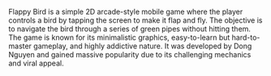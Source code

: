 Flappy Bird is a simple 2D arcade-style mobile game where the player controls a bird by tapping the screen to make it flap and fly. The objective is to navigate the bird through a series of green pipes without hitting them. The game is known for its minimalistic graphics, easy-to-learn but hard-to-master gameplay, and highly addictive nature. It was developed by Dong Nguyen and gained massive popularity due to its challenging mechanics and viral appeal.
